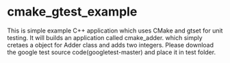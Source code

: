 # cmake_gtest_example

This is simple example C++ application which uses CMake and gtset for unit testing. It will builds an application called cmake_adder. which simply cretaes a object for Adder class and adds two integers. 
Please download the google test source code(googletest-master) and place it in test folder.
